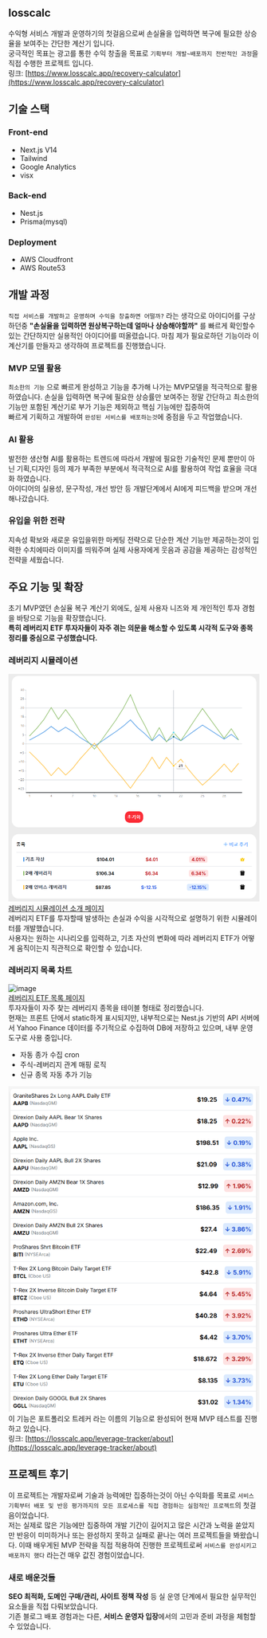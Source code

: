 ## losscalc
수익형 서비스 개발과 운영하기의 첫걸음으로써 손실율을 입력하면 복구에 필요한 상승율을 보여주는 간단한 계산기 입니다.  
궁극적인 목표는 광고를 통한 수익 창출을 목표로 `기획부터 개발~배포까지 전반적인 과정`을 직접 수행한 프로젝트 입니다.  
링크: [https://www.losscalc.app/recovery-calculator](https://www.losscalc.app/recovery-calculator)

## 기술 스택
### Front-end
* Next.js V14
* Tailwind
* Google Analytics
* visx
### Back-end
* Nest.js
* Prisma(mysql)
### Deployment
* AWS Cloudfront
* AWS Route53

## 개발 과정
`직접 서비스를 개발하고 운영하며 수익을 창출하면 어떨까?` 라는 생각으로 아이디어를 구상하던중 
**"손실율을 입력하면 원상복구하는데 얼마나 상승해야할까"** 를 빠르게 확인할수있는 간단하지만 실용적인 아이디어를 떠올렸습니다. 마침 제가 필요로하던 기능이라 이 계산기를 만들자고 생각하여 프로젝트를 진행했습니다.  
### MVP 모델 활용
`최소한의 기능` 으로 빠르게 완성하고 기능을 추가해 나가는 MVP모델을 적극적으로 활용하였습니다. 손실을 입력하면 복구에 필요한 상승률만 보여주는 정말 간단하고 최소한의 기능만 포함된 계산기로 부가 기능은 제외하고 핵심 기능에만 집중하여  
빠르게 기획하고 개발하여 `완성된 서비스를 배포하는것`에 중점을 두고 작업했습니다.  
### AI 활용
발전한 생산형 AI를 활용하는 트렌드에 따라서 개발에 필요한 기술적인 문제 뿐만이 아닌 기획,디자인 등의 제가 부족한 부분에서 적극적으로 AI를 활용하여 작업 효율을 극대화 하였습니다.  
아이디어의 실용성, 문구작성, 개선 방안 등 개발단계에서 AI에게 피드백을 받으며 개선해나갔습니다.  
### 유입을 위한 전략
지속성 확보와 새로운 유입을위한 마케팅 전략으로 단순한 계산 기능만 제공하는것이 입력한 수치에따라 이미지를 띄워주며 실제 사용자에게 웃음과 공감을 제공하는 감성적인 전략을 세웠습니다.  

## 주요 기능 및 확장
초기 MVP였던 손실율 복구 계산기 외에도, 실제 사용자 니즈와 제 개인적인 투자 경험을 바탕으로 기능을 확장했습니다.  
**특히 레버리지 ETF 투자자들이 자주 겪는 의문을 해소할 수 있도록 시각적 도구와 종목 정리를 중심으로 구성했습니다.**  
### 레버리지 시뮬레이션
![leverage-simulation](https://github.com/pizza7311/portfolio/blob/main/2025/losscalc/images/leverage-simulation.png)  
[레버리지 시뮬레이션 소개 페이지](https://losscalc.app/leverage-simulation/about)  
레버리지 ETF를 투자할때 발생하는 손실과 수익을 시각적으로 설명하기 위한 시뮬레이터를 개발했습니다.  
사용자는 원하는 시나리오를 입력하고, 기초 자산의 변화에 따라 레버리지 ETF가 어떻게 움직이는지 직관적으로 확인할 수 있습니다.  
### 레버리지 목록 차트
![image](https://github.com/user-attachments/assets/35341aec-419d-4bdd-9a53-174b3c7ca9df)  
[레버리지 ETF 목록 페이지](https://losscalc.app/leverage-ticker-list)  
투자자들이 자주 찾는 레버리지 종목을 테이블 형태로 정리했습니다.  
현재는 프론트 단에서 static하게 표시되지만, 내부적으로는 Nest.js 기반의 API 서버에서 Yahoo Finance 데이터를 주기적으로 수집하여 DB에 저장하고 있으며, 내부 운영 도구로 사용 중입니다.

* 자동 종가 수집 cron
* 주식-레버리지 관계 매핑 로직
* 신규 종목 자동 추가 기능
  
![tickers](https://github.com/pizza7311/portfolio/blob/main/2025/losscalc/images/tickers.png)  
이 기능은 포트폴리오 트레커 라는 이름의 기능으로 완성되어 현재 MVP 테스트를 진행하고 있습니다.  
링크: [https://losscalc.app/leverage-tracker/about](https://losscalc.app/leverage-tracker/about)
## 프로젝트 후기
이 프로젝트는 개발자로써 기술과 능력에만 집중하는것이 아닌 수익화를 목표로 `서비스 기획부터 배포 및 반응 평가까지의 모든 프로세스를 직접 경험하는 실험적인 프로젝트`의 첫걸음이었습니다.  
저는 실제로 많은 기능에만 집중하여 개발 기간이 길어지고 많은 시간과 노력을 쏟았지만 반응이 미미하거나 또는 완성하지 못하고 실패로 끝나는 여러 프로젝트들을 봐왔습니다. 
이때 배우게된 MVP 전략을 직접 적용하여 진행한 프로젝트로써 `서비스를 완성시키고 배포까지 했다` 라는건 매우 값진 경험이었습니다.  
### 새로 배운것들
**SEO 최적화, 도메인 구매/관리, 사이트 정책 작성** 등 실 운영 단계에서 필요한 실무적인 요소들을 직접 다뤄보았습니다.  
기존 블로그 배포 경험과는 다른, **서비스 운영자 입장**에서의 고민과 준비 과정을 체험할 수 있었습니다.
